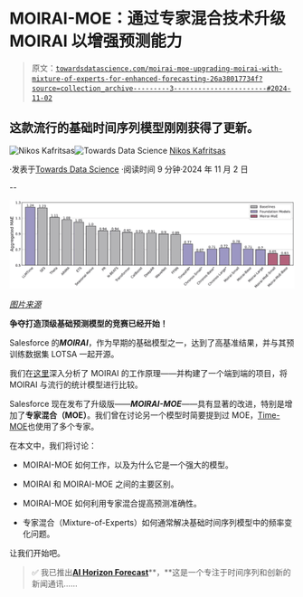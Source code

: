 # MOIRAI-MOE：通过专家混合技术升级 MOIRAI 以增强预测能力

> 原文：[`towardsdatascience.com/moirai-moe-upgrading-moirai-with-mixture-of-experts-for-enhanced-forecasting-26a38017734f?source=collection_archive---------3-----------------------#2024-11-02`](https://towardsdatascience.com/moirai-moe-upgrading-moirai-with-mixture-of-experts-for-enhanced-forecasting-26a38017734f?source=collection_archive---------3-----------------------#2024-11-02)

## 这款流行的基础时间序列模型刚刚获得了更新。

[](https://medium.com/@nikoskafritsas?source=post_page---byline--26a38017734f--------------------------------)![Nikos Kafritsas](https://medium.com/@nikoskafritsas?source=post_page---byline--26a38017734f--------------------------------)[](https://towardsdatascience.com/?source=post_page---byline--26a38017734f--------------------------------)![Towards Data Science](https://towardsdatascience.com/?source=post_page---byline--26a38017734f--------------------------------) [Nikos Kafritsas](https://medium.com/@nikoskafritsas?source=post_page---byline--26a38017734f--------------------------------)

·发表于[Towards Data Science](https://towardsdatascience.com/?source=post_page---byline--26a38017734f--------------------------------) ·阅读时间 9 分钟·2024 年 11 月 2 日

--

![](img/c9226dcc182fdd8bd83c8b18f4665da4.png)

[*图片来源*](https://arxiv.org/pdf/2410.10469)

**争夺打造顶级基础预测模型的竞赛已经开始！**

Salesforce 的***MOIRAI***，作为早期的基础模型之一，达到了高基准结果，并与其预训练数据集 LOTSA 一起开源。

我们在[这里](https://medium.com/towards-data-science/moirai-salesforces-foundation-model-for-time-series-forecasting-4eff6c34093d)深入分析了 MOIRAI 的工作原理——并构建了一个端到端的项目，将 MOIRAI 与流行的统计模型进行比较。

Salesforce 现在发布了升级版——***MOIRAI-MOE***——具有显著的改进，特别是增加了**专家混合（MOE）**。我们曾在讨论另一个模型时简要提到过 MOE，[Time-MOE](https://aihorizonforecast.substack.com/p/time-moe-billion-scale-time-series)也使用了多个专家。

在本文中，我们将讨论：

+   MOIRAI-MOE 如何工作，以及为什么它是一个强大的模型。

+   MOIRAI 和 MOIRAI-MOE 之间的主要区别。

+   MOIRAI-MOE 如何利用专家混合提高预测准确性。

+   专家混合（Mixture-of-Experts）如何通常解决基础时间序列模型中的频率变化问题。

让我们开始吧。

> ✅ 我已推出[**AI Horizon Forecast**](https://aihorizonforecast.substack.com/)**，**这是一个专注于时间序列和创新的新闻通讯……
